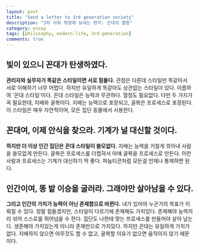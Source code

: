 ```yaml
---
layout: post
title: "Send a letter to 3rd generation society"
description: "3차 사회 혁명에 보내는 편지: 꼰대의 멸종"
category: essay
tags: [philosophy, modern-life, 3rd-generation]
comments: true
---
```


## 빛이 있으니 꼰대가 탄생하였다.

**관리자와 실무자가 똑같은 스타일이면 서로 힘들다.**
관점은 다른데 스타일만 똑같아서 서로 이해하기 너무 어렵다.
하지만 유일하게 똑같아도 상관없는 스타일이 있다.
이름하여 '꼰대 스타일'이다.
꼰대 스타일은 능력과 무관하다. 열정도 필요없다.
다만 두 가지가 꼭 필요한데, 지배와 굴복이다.
지배는 능력으로 포장되고, 굴복은 프로세스로 포장된다.
이 스타일은 매우 자연적이며, 모든 집단 동물에서 사용한다.

## 꼰대여, 이제 안식을 찾으라. 기계가 널 대신할 것이다.

**하지만 더 이상 인간 집단은 꼰대 스타일이 쓸모없다.**
지배는 능력을 거칠게 깎아내 사람을 쓸모없게 만든다.
굴복은 프로세스를 더렵혀서 아얘 굴복을 프로세스로 만든다.
이런 사람과 프로세스는 기계가 대신하기 딱 좋다.
파놉티콘처럼 모든걸 언제나 통제하면 된다.

## 인간이여, 똥 밭 이승을 굴러라. 그래야만 살아남을 수 있다.

**그리고 인간의 가치가 능력이 아닌 존재함으로 바뀐다.**
내가 있어야 누군가의 목표가 이뤄질 수 있다.
정말 힘들겠지만, 스타일이 다르기에 존재해도 가치있다.
존재해야 능력끼리 섞어 스스로를 뛰어넘을 수 한다.
집단도 나한테 맞는 프로세스를 만들어야 살아 남는다.
생존해야 가치있는게 아니라 존재만으로 가치있다.
하지만 꼰대는 유일하게 가치가 없다.
지배하지 않으면 아무것도 할 수 없고,
굴복할 이유가 없으면 움직이지 않기 때문이다.

